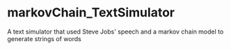 # markovChain_TextSimulator
A text simulator that used Steve Jobs' speech and a markov chain model to generate strings of words
